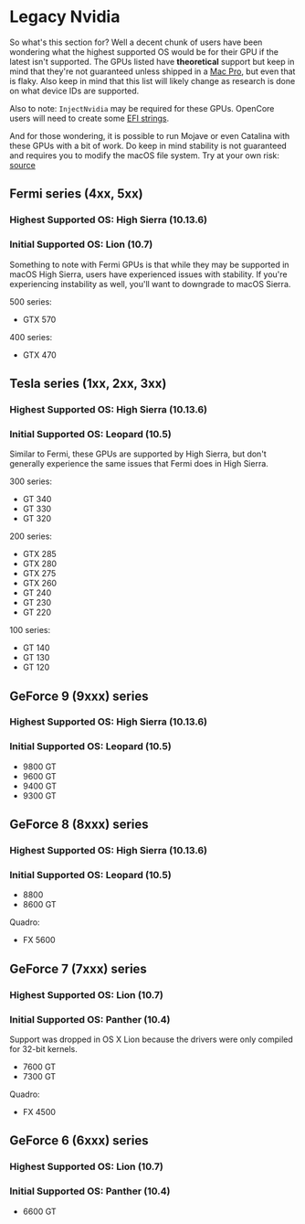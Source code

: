# Legacy Nvidia

So what's this section for? Well a decent chunk of users have been wondering what the highest supported OS would be for their GPU if the latest isn't supported. The GPUs listed have **theoretical** support but keep in mind that they're not guaranteed unless shipped in a [Mac Pro](https://support.apple.com/en-lamr/HT201805), but even that is flaky. Also keep in mind that this list will likely change as research is done on what device IDs are supported.

Also to note: `InjectNvidia` may be required for these GPUs. OpenCore users will need to create some [EFI strings](http://forum.netkas.org/index.php?topic=222.0).

And for those wondering, it is possible to run Mojave or even Catalina with these GPUs with a bit of work. Do keep in mind stability is not guaranteed and requires you to modify the macOS file system. Try at your own risk: [source](https://www.insanelymac.com/forum/topic/339035-pre-release-macos-catalina/?page=21&tab=comments#comment-2677545)

## **Fermi series (4xx, 5xx)**

### Highest Supported OS: High Sierra (10.13.6)

### Initial Supported OS: Lion (10.7)

Something to note with Fermi GPUs is that while they may be supported in macOS High Sierra, users have experienced issues with stability. If you're experiencing instability as well, you'll want to downgrade to macOS Sierra.

500 series:

* GTX 570

400 series:

* GTX 470

## **Tesla series (1xx, 2xx, 3xx)**

### Highest Supported OS: High Sierra (10.13.6)

### Initial Supported OS: Leopard (10.5)

Similar to Fermi, these GPUs are supported by High Sierra, but don't generally experience the same issues that Fermi does in High Sierra.

300 series:

* GT 340
* GT 330
* GT 320

200 series:

* GTX 285
* GTX 280
* GTX 275
* GTX 260
* GT 240
* GT 230
* GT 220

100 series:

* GT 140
* GT 130
* GT 120

## **GeForce 9 (9xxx) series**

### Highest Supported OS: High Sierra (10.13.6)

### Initial Supported OS: Leopard (10.5)

* 9800 GT
* 9600 GT
* 9400 GT
* 9300 GT

## **GeForce 8 (8xxx) series**

### Highest Supported OS: High Sierra (10.13.6)

### Initial Supported OS: Leopard (10.5)

* 8800
* 8600 GT

Quadro:

* FX 5600

## **GeForce 7 (7xxx) series**

### Highest Supported OS: Lion (10.7)

### Initial Supported OS: Panther (10.4)

Support was dropped in OS X Lion because the drivers were only compiled for 32-bit kernels.

* 7600 GT
* 7300 GT

Quadro:

* FX 4500

## **GeForce 6 (6xxx) series**

### Highest Supported OS: Lion (10.7)

### Initial Supported OS: Panther (10.4)

* 6600 GT
